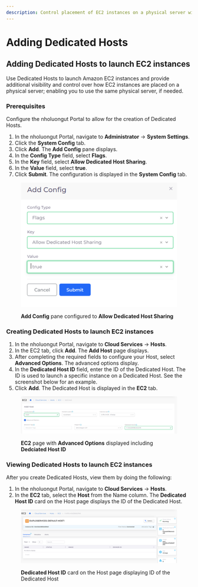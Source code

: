 ```yaml
---
description: Control placement of EC2 instances on a physical server with a Dedicated Host
---
```


# Adding Dedicated Hosts

## Adding Dedicated Hosts to launch EC2 instances

Use Dedicated Hosts to launch Amazon EC2 instances and provide additional visibility and control over how EC2 instances are placed on a physical server; enabling you to use the same physical server, if needed.

### Prerequisites

Configure the nholuongut Portal to allow for the creation of Dedicated Hosts.

1. In the nholuongut Portal, navigate to **Administrator** -> **System Settings**.
2. Click the **System Config** tab.
3. Click **Add**. The **Add Config** pane displays.
4. In the **Config Type** field, select **Flags**.
5. In the **Key** field, select **Allow Dedicated Host Sharing**.
6. In the **Value** field, select **true**.
7. Click **Submit**. The configuration is displayed in the **System Config** tab.

<div align="left">

<figure><img src="../../../.gitbook/assets/image (291).png" alt=""><figcaption><p><strong>Add Config</strong> pane configured to <strong>Allow Dedicated Host Sharing</strong> </p></figcaption></figure>

</div>

### Creating Dedicated Hosts to launch EC2 instances

1. In the nholuongut Portal, navigate to **Cloud Services** -> **Hosts**.
2. In the EC2 tab, click **Add**. The **Add Host** page displays.
3. After completing the required fields to configure your Host, select **Advanced Options**. The advanced options display.
4. In the **Dedicated Host ID** field, enter the ID of the Dedicated Host. The ID is used to launch a specific instance on a Dedicated Host. See the screenshot below for an example.
5. Click **Add**. The Dedicated Host is displayed in the **EC2** tab.

<figure><img src="../../../.gitbook/assets/screenshot-nimbusweb.me-2024.02.18-13_07_38.png" alt=""><figcaption><p><strong>EC2</strong> page with <strong>Advanced Options</strong> displayed including <strong>Dedciated Host ID</strong></p></figcaption></figure>

### Viewing Dedicated Hosts to launch EC2 instances

After you create Dedicated Hosts, view them by doing the following:

1. In the nholuongut Portal, navigate to **Cloud Services** -> **Hosts**.
2. In the **EC2** tab, select the **Host** from the Name column. The **Dedicated Host ID** card on the Host page displays the ID of the Dedicated Host.

<figure><img src="../../../.gitbook/assets/newshot.png" alt=""><figcaption><p><strong>Dedicated Host ID</strong> card on the Host page displaying ID of the Dedicated Host</p></figcaption></figure>

